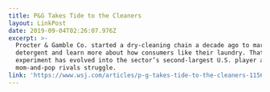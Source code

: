 ```yaml
---
title: P&G Takes Tide to the Cleaners
layout: LinkPost
date: 2019-09-04T02:26:07.976Z
excerpt: >-
  Procter & Gamble Co. started a dry-cleaning chain a decade ago to market
  detergent and learn more about how consumers like their laundry. That
  experiment has evolved into the sector’s second-largest U.S. player as
  mom-and-pop rivals struggle.
link: 'https://www.wsj.com/articles/p-g-takes-tide-to-the-cleaners-11567503001'
---
```


